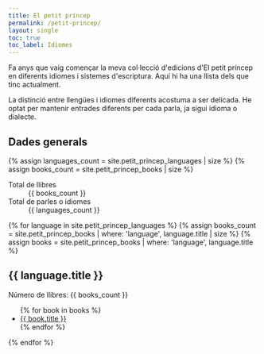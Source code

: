 ```yaml
---
title: El petit príncep
permalink: /petit-princep/
layout: single
toc: true
toc_label: Idiomes
---
```

Fa anys que vaig començar la meva col·lecció d'edicions d'El petit príncep en diferents idiomes i sistemes d'escriptura. Aquí hi ha una llista dels que tinc actualment.

La distinció entre llengües i idiomes diferents acostuma a ser delicada. He optat per mantenir entrades diferents per cada parla, ja sigui idioma o dialecte.

<h2 id="dades-generals">Dades generals</h2>
{% assign languages_count = site.petit_princep_languages | size %}
{% assign books_count = site.petit_princep_books | size %}

<dl>
  <dt>Total de llibres</dt>
  <dd>{{ books_count }}</dd>
  <dt>Total de parles o idiomes</dt>
  <dd>{{ languages_count }}</dd>
</dl>

{% for language in site.petit_princep_languages %}
{% assign books_count = site.petit_princep_books | where: 'language', language.title | size %}
{% assign books = site.petit_princep_books | where: 'language', language.title %}

<h2 id="{{ language.title | downcase | url_encode }}">
  {{ language.title }}
</h2>

Número de llibres: {{ books_count }}

<ul>
  {% for book in books %}
  <li><a href="{{ book.url }}">{{ book.title }}</a></li>
  {% endfor %}
</ul>

{% endfor %}
